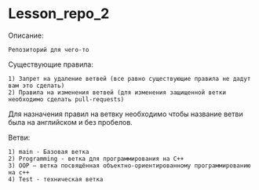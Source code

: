 # Lesson_repo_2
Описание:

	Репозиторий для чего-то

Существующие правила:

	1) Запрет на удаление ветвей (все равно существующие правила не дадут вам это сделать)
	2) Правила на изменения ветвей (для изменения защищенной ветки необходимо сделать pull-requests)
 
Для назначения правил на ветвку необходимо чтобы название ветви была на английском и без пробелов.

Ветви:

 	1) main - Базовая ветка
	2) Programming - ветка для программирования на C++
 	3) OOP – ветка посвящённая объектно-ориентированному программированию на c++
	4) Test - техническая ветка

